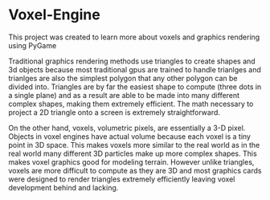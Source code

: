 # Voxel-Engine
This project was created to learn more about voxels and graphics rendering using PyGame

Traditional graphics rendering methods use triangles to create shapes and 3d objects because most traditional gpus are trained to handle trianlges and trianlges are also the simplest polygon that any other polygon can be divided into. Triangles are by far the easiest shape to compute (three dots in a single plane) and as a result are able to be made into many different complex shapes, making them extremely efficient. The math necessary to project a 2D triangle onto a screen is extremely straightforward. 

On the other hand, voxels, volumetric pixels, are essentially a 3-D pixel. Objects in voxel engines have actual volume because each voxel is a tiny point in 3D space. This makes voxels more similar to the real world as in the real world many different 3D particles make up more complex shapes. This makes voxel graphics good for modeling terrain. However unlike triangles, voxels are more difficult to compute as they are 3D and most graphics cards were designed to render triangles extremely efficiently leaving voxel development behind and lacking. 
